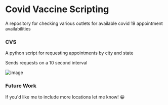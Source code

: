 # Covid Vaccine Scripting

A repository for checking various outlets for available covid 19 appointment availabilities

### CVS
A python script for requesting appointments by city and state

Sends requests on a 10 second interval

![image](https://user-images.githubusercontent.com/4146037/112878373-d8fe3f80-9095-11eb-8dbc-87a3037d8542.png)

### Future Work
If you'd like me to include more locations let me know! 😀
